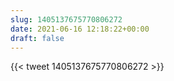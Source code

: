 ```yaml
---
slug: 1405137675770806272
date: 2021-06-16 12:18:22+00:00
draft: false
---
```


{{< tweet 1405137675770806272 >}}
